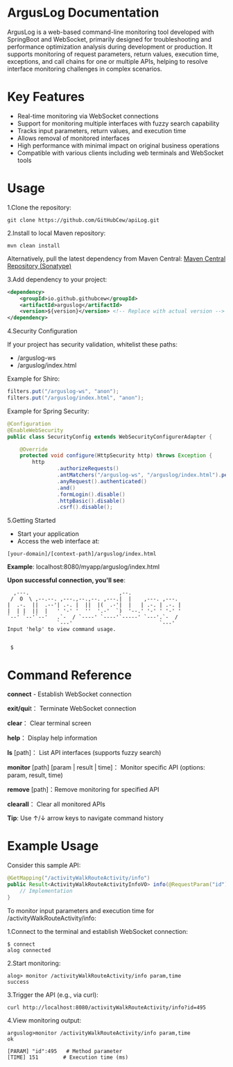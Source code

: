 # ArgusLog Documentation
ArgusLog is a web-based command-line monitoring tool developed with SpringBoot and WebSocket, primarily designed for troubleshooting and performance optimization analysis during development or production. It supports monitoring of request parameters, return values, execution time, exceptions, and call chains for one or multiple APIs, helping to resolve interface monitoring challenges in complex scenarios.

# Key Features
- Real-time monitoring via WebSocket connections
- Support for monitoring multiple interfaces with fuzzy search capability
- Tracks input parameters, return values, and execution time
- Allows removal of monitored interfaces
- High performance with minimal impact on original business operations
- Compatible with various clients including web terminals and WebSocket tools

# Usage
1.Clone the repository:
```shell
git clone https://github.com/GitHubCew/apiLog.git
```

2.Install to local Maven repository:
```shell
mvn clean install
```

Alternatively, pull the latest dependency from Maven Central:
[Maven Central Repository (Sonatype)](https://central.sonatype.com/artifact/io.github.githubcew/api-log/)

3.Add dependency to your project:
```xml
<dependency>
    <groupId>io.github.githubcew</groupId>
    <artifactId>arguslog</artifactId>
    <version>${version}</version> <!-- Replace with actual version -->
</dependency>
```

4.Security Configuration
  
If your project has security validation, whitelist these paths:

- /arguslog-ws
- /arguslog/index.html

Example for Shiro:
```java
filters.put("/arguslog-ws", "anon");
filters.put("/arguslog/index.html", "anon");
```
Example for Spring Security:
```java
@Configuration
@EnableWebSecurity
public class SecurityConfig extends WebSecurityConfigurerAdapter {

    @Override
    protected void configure(HttpSecurity http) throws Exception {
        http
                .authorizeRequests()
                .antMatchers("/arguslog-ws", "/arguslog/index.html").permitAll()
                .anyRequest().authenticated()
                .and()
                .formLogin().disable()
                .httpBasic().disable()
                .csrf().disable();

```

5.Getting Started
   
- Start your application
- Access the web interface at:

```shell
[your-domain]/[context-path]/arguslog/index.html
```

**Example**: localhost:8080/myapp/arguslog/index.html

**Upon successful connection, you'll see**:

```shell
  ,---.                             ,--.                 
 /  O  \ ,--.--. ,---.,--.,--. ,---.|  |    ,---. ,---.  
|  .-.  ||  .--'| .-. |  ||  |(  .-'|  |   | .-. | .-. | 
|  | |  ||  |   ' '-' '  ''  '.-'  `)  '--.' '-' ' '-' ' 
`--' `--'`--'   .`-  / `----' `----'`-----' `---'.`-  /  
                `---'                            `---'  
Input 'help' to view command usage.
 
 
 $
```

# Command Reference
**connect** - Establish WebSocket connection

**exit/qui**t： Terminate WebSocket connection

**clear**： Clear terminal screen

**help**： Display help information

**ls** [path]： List API interfaces (supports fuzzy search)

**monitor** [path] [param | result | time]： Monitor specific API (options: param, result, time)

**remove** [path]：Remove monitoring for specified API

**clearall**： Clear all monitored APIs

**Tip**: Use ↑/↓ arrow keys to navigate command history

# Example Usage

Consider this sample API:
```java
@GetMapping("/activityWalkRouteActivity/info")
public Result<ActivityWalkRouteActivityInfoVO> info(@RequestParam("id") Long id) {
    // Implementation
}

```

To monitor input parameters and execution time for /activityWalkRouteActivity/info:

1.Connect to the terminal and establish WebSocket connection:
```shell
$ connect
alog connected
```

2.Start monitoring:
```shell
alog> monitor /activityWalkRouteActivity/info param,time
success
```
3.Trigger the API (e.g., via curl):
```shell
curl http://localhost:8080/activityWalkRouteActivity/info?id=495
```

4.View monitoring output:
```text
arguslog>monitor /activityWalkRouteActivity/info param,time
ok

[PARAM] "id":495   # Method parameter
[TIME] 151        # Execution time (ms)
```